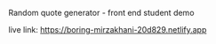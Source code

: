 Random quote generator - front end student demo

live link: https://boring-mirzakhani-20d829.netlify.app
